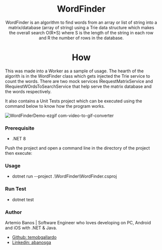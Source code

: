 <h1 align="center">WordFinder</h1>

<p align="center">
  WordFinder is an algorithm to find words from an array or list of string into a matrix/database (array of string) using a Trie data structure
  which makes the overall search O(R*S) where S is the length of the string in each row and R the number of rows in the database.
</p>

<h1 align="center">How</h1>

This was made into a Worker as a sample of usage. The hearth of the algorith is in the WordFinder class which gets injected the Trie service
to count the words. There are two mock services IRequestMatrixService and IRequiestWOrdsToSearchService that help serve the matrix database 
and the words respectively.

It also contains a Unit Tests project which can be executed using the command below to know how the program works.

![WordFinderDemo-ezgif com-video-to-gif-converter](https://github.com/user-attachments/assets/7432077a-12e9-4b10-a9c9-68c4d5033fcb)


### Prerequisite
- .NET 8
  
Push the project and open a command line in the directory of the project then execute: 

### Usage
- dotnet run --project .\WordFinder\WordFinder.csproj  

### Run Test  
- dotnet test

### Author
Artemio Banos | Software Engineer who loves developing on PC, Android and iOS with .NET & Java.
-  [Github: temobgallardo](https://github.com/temobgallardo/) 
-  [Linkedin: abanosga](https://www.linkedin.com/in/abanosga/)

<br/>  
